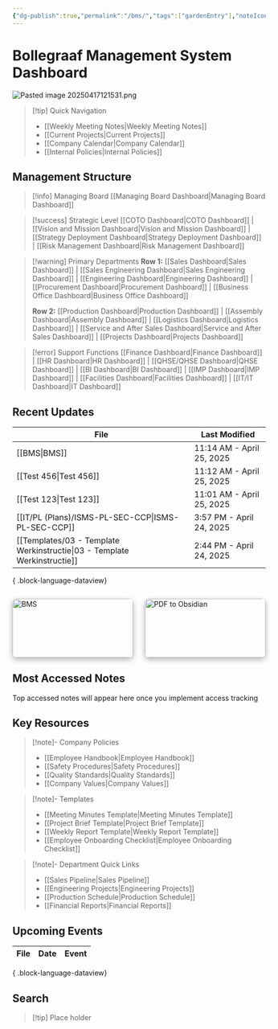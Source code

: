```yaml
---
{"dg-publish":true,"permalink":"/bms/","tags":["gardenEntry"],"noteIcon":"1"}
---
```


# Bollegraaf Management System Dashboard


![Pasted image 20250417121531.png](/img/user/attachments/Pasted%20image%2020250417121531.png)

> [!tip] Quick Navigation
> 
> - [[Weekly Meeting Notes\|Weekly Meeting Notes]]
> - [[Current Projects\|Current Projects]]
> - [[Company Calendar\|Company Calendar]]
> - [[Internal Policies\|Internal Policies]]
## Management Structure

> [!info] Managing Board [[Managing Board Dashboard\|Managing Board Dashboard]]

> [!success] Strategic Level [[COTO Dashboard\|COTO Dashboard]] | [[Vision and Mission Dashboard\|Vision and Mission Dashboard]] | [[Strategy Deployment Dashboard\|Strategy Deployment Dashboard]] | [[Risk Management Dashboard\|Risk Management Dashboard]]

> [!warning] Primary Departments **Row 1:** [[Sales Dashboard\|Sales Dashboard]] | [[Sales Engineering Dashboard\|Sales Engineering Dashboard]] | [[Engineering Dashboard\|Engineering Dashboard]] | [[Procurement Dashboard\|Procurement Dashboard]] | [[Business Office Dashboard\|Business Office Dashboard]]
> 
> **Row 2:** [[Production Dashboard\|Production Dashboard]] | [[Assembly Dashboard\|Assembly Dashboard]] | [[Logistics Dashboard\|Logistics Dashboard]] | [[Service and After Sales Dashboard\|Service and After Sales Dashboard]] | [[Projects Dashboard\|Projects Dashboard]]

> [!error] Support Functions [[Finance Dashboard\|Finance Dashboard]] | [[HR Dashboard\|HR Dashboard]] | [[QHSE/QHSE Dashboard\|QHSE Dashboard]] | [[BI Dashboard\|BI Dashboard]] | [[IMP Dashboard\|IMP Dashboard]] | [[Facilities Dashboard\|Facilities Dashboard]] | [[IT/IT Dashboard\|IT Dashboard]]
## Recent Updates
| File                                                                        | Last Modified             |
| --------------------------------------------------------------------------- | ------------------------- |
| [[BMS\|BMS]]                                                             | 11:14 AM - April 25, 2025 |
| [[Test 456\|Test 456]]                                                   | 11:12 AM - April 25, 2025 |
| [[Test 123\|Test 123]]                                                   | 11:01 AM - April 25, 2025 |
| [[IT/PL (Plans)/ISMS-PL-SEC-CCP\|ISMS-PL-SEC-CCP]]                       | 3:57 PM - April 24, 2025  |
| [[Templates/03 - Template Werkinstructie\|03 - Template Werkinstructie]] | 2:44 PM - April 24, 2025  |

{ .block-language-dataview}

<div class="flashcard-grid grid-2">
  <div class="flashcard">
    <a href="/BMS">
      <div class="flashcard-image">
        <img 
        src="/img/OfficeBollegraaf.png" 
        alt="BMS">
      </div>
      <div class="flashcard-content">
        <h3>BMS</h3>
        <p>"Office Bollegraaf" — BMS workflow overview</p>
      </div>
    </a>
  </div>
  <div class="flashcard">
    <a href="/PDF-to-Obsidian">
      <div class="flashcard-image">
        <img src="/img/BRS_Shield.png" alt="PDF to Obsidian">
      </div>
      <div class="flashcard-content">
        <h3>PDF to Obsidian</h3>
        <p>"Shield Structure" — How to import PDFs</p>
      </div>
    </a>
  </div>
</div>

<style>
  /* Container sizing */
  .flashcard-grid {
    display: grid;
    grid-template-columns: repeat(auto-fill, minmax(300px, 1fr));
    gap: 1.5rem;
    margin: 2em auto;
    max-width: 1200px;
  }

  .grid-2 {
    grid-template-columns: repeat(2, 1fr);
  }

  /* Flashcard styling */
  .flashcard {
    position: relative;
    border-radius: 8px;
    box-shadow: 0 4px 12px rgba(0,0,0,0.3);
    transition: transform 0.3s ease;
    overflow: hidden;
  }

  .flashcard:hover {
    transform: translateY(-5px);
  }

  .flashcard a {
    color: inherit;
    text-decoration: none;
    display: block;
  }

  /* Image styling */
  .flashcard-image {
    position: relative;
    width: 100%;
    overflow: hidden;
  }

  .flashcard-image img {
    display: block;
    width: 100%;
    height: auto;
    border-top-left-radius: 8px;
    border-top-right-radius: 8px;
  }

  /* Content styling */
  .flashcard-content {
    padding: 1em;
    background: rgba(18, 20, 42, 0.6); /* Cosmic Void @ 60% */
    color: #E0B2FF;                     /* Ethereal Glow */
  }

  .flashcard-content h3 {
    margin-top: 0;
    margin-bottom: 0.5em;
    font-size: 1.2rem;
  }

  .flashcard-content p {
    margin: 0;
    font-style: italic;
    font-size: 0.9rem;
  }

  /* Responsive adjustments */
  @media (max-width: 768px) {
    .grid-2 {
      grid-template-columns: 1fr;
    }
  }
</style>


## Most Accessed Notes

<p><span>Top accessed notes will appear here once you implement access tracking</span></p>

## Key Resources

> [!note]- Company Policies
> 
> - [[Employee Handbook\|Employee Handbook]]
> - [[Safety Procedures\|Safety Procedures]]
> - [[Quality Standards\|Quality Standards]]
> - [[Company Values\|Company Values]]

> [!note]- Templates
> 
> - [[Meeting Minutes Template\|Meeting Minutes Template]]
> - [[Project Brief Template\|Project Brief Template]]
> - [[Weekly Report Template\|Weekly Report Template]]
> - [[Employee Onboarding Checklist\|Employee Onboarding Checklist]]

> [!note]- Department Quick Links
> 
> - [[Sales Pipeline\|Sales Pipeline]]
> - [[Engineering Projects\|Engineering Projects]]
> - [[Production Schedule\|Production Schedule]]
> - [[Financial Reports\|Financial Reports]]

## Upcoming Events

| File | Date | Event |
| ---- | ---- | ----- |

{ .block-language-dataview}








## Search

> [!tip] Place holder